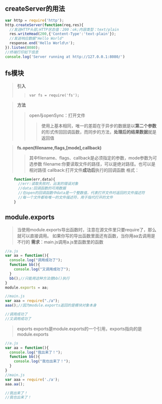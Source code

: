 ## createServer的用法

```javascript
var http = require('http');
http.createServer(function(req,res){
  //发送HTTP头部;HTTP状态值：200：ok;内容类型：text/plain
  res.writeHead(200,{'Content-Type':'text-plain'});
  //发送响应数据"Hello World"
  response.end('Hello World\n');
}).listen(8080);
//终端打印如下信息
console.log('Server running at http://127.0.0.1:8080/')
```
## fs模块

>**引入**
>>`var fs = require('fs');`

>**方法**
>> open与openSync：打开文件
>>>使用上基本相同，唯一的差距在于异步的数据是以**第二个参数**的形式传回回调函数，而同步的方法，**处理后的结果数据**就是返回值

>**fs.open(filename,flags,[mode],callback)**
>> 其中filename、flags、callback是必须指定的参数，mode参数为可选参数
>> filename:你要读取文件的路径，可以是绝对路径。也可以是相对路径
>> callback:打开文件**成功后**执行的回调函数
>> 格式：
``` javascript
    function(err,data){
      //err:读取失败时，出发的错误对象
      //data:回调函数的可用数据
      //在open的回调函数中data是一个整数值，代表打开文件时返回的文件描述符
      //每一个文件都有唯一的文件描述符，用于指代打开的文件
    }
```

## module.exports
> 当使用module.exports导出函数时，注意在源文件里只要require了，那么就可以直接调用。
如果你写的导出函数里面还有函数，当你用aa去调用是不行的
> **需求**：main.js调用a.js里函数里的函数
```javascript
//a.js
var aa = function(){
  console.log("调用成功了");
  function bb(){
    console.log("又调用成功了");
  }
  bb();//只能用这种方法使bb()执行
}
module.exports = aa;

//main.js
var aaa = require("./a");
aaa();//因为module.exports返回的是模块对象本身

//调用成功了
//又调用成功了
```
> exports
exports是module.exports的一个引用，exports指向的是module.exports
```javascript
//a.js
var aa = function(){
  console.log("我出来了！");
  function bb(){
    console.log("我也出来了！");
  }
}
//main.js
var aaa = require('./a');
aaa.aa();

//我出来了！
//我也出来了！
```
